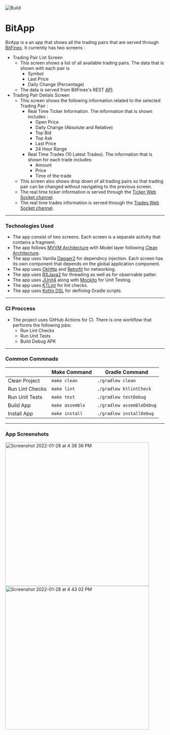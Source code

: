![Build](https://github.com/simararora7/BitApp/actions/workflows/android.yml/badge.svg)

# BitApp

BirApp is a an app that shows all the trading pairs that are served through [BitFinex](https://www.bitfinex.com). It currently has two screens :
- Trading Pair List Screen
    - This screen shows a list of all available trading pairs. The data that is shown with each pair is
        - Symbol
        - Last Price
        - Daily Change (Percentage)  
    - The data is served from BitFinex's REST [API](https://docs.bitfinex.com/reference#rest-public-tickers).
- Trading Pair Detials Screen
    - This screen shows the following information related to the selected Trading Pair :
        - Real Time Ticker Information. The information that is shown includes :
            - Open Price
            - Daily Change (Absolute and Relative)
            - Top Bid
            - Top Ask
            - Last Price
            - 24 Hour Range
        - Real Time Trades (10 Latest Trades). The information that is shown for each trade includes:
            - Amount
            - Price
            - Time of the trade
    - This screen also shows drop down of all trading pairs so that trading pair can be changed without navigating to the previous screen.
    - The real time ticker information is served through the [Ticker Web Socket channel](https://docs.bitfinex.com/reference#ws-public-ticker).
    - The real time trades information is served through the [Trades Web Socket channel](https://docs.bitfinex.com/reference#ws-public-trades).
---

### Technologies Used
- The app consist of two screens. Each screen is a separate activity that contains a fragment.
- The app follows [MVVM Architecture](https://blog.mindorks.com/mvvm-architecture-android-tutorial-for-beginners-step-by-step-guide) with Model layer following [Clean Architecture](https://medium.com/swlh/clean-architecture-in-android-a-beginner-approach-be0ce00d806b).
- The app uses Vanilla [Dagger2](https://dagger.dev) for dependncy injection. Each screen has its own component that depends on the global application component.
- The app uses [OkHttp](https://square.github.io/okhttp/) and [Retrofit](https://square.github.io/retrofit/) for networking.
- The app uses [RXJava2](https://github.com/ReactiveX/RxJava) for threading as well as for observable patter.
- The app uses [JUnit4](https://junit.org/junit4/) along with [Mockito](https://site.mockito.org) for Unit Testing.
- The app uses [KTLint](https://ktlint.github.io) for lint checks.
- The app uses [Kotlin DSL](https://docs.gradle.org/current/userguide/kotlin_dsl.html) for deifining Gradle scripts.

---

### CI Proccess
- The project uses GitHub Actions for CI. There is one workflow that performs the following jobs:
    - Run Lint Checks
    - Run Unit Tests
    - Build Debug APK

---

### Common Commnads
|                 | Make Command    | Gradle Command            |
| --------------- | --------------- | ------------------------- |
| Clean Project   | `make clean`    | `./gradlew clean`         |
| Run Lint Checks | `make lint`     | `./gradlew ktlintCheck`   |
| Run Unit Tests  | `make test`     | `./gradlew testDebug`     |
| Build App       | `make assemble` | `./gradlew assembleDebug` |
| Install App     | `make install`  | `./gradlew installDebug`  |

---

### App Screenshots

<img width="454" alt="Screenshot 2022-01-28 at 4 38 36 PM" src="https://user-images.githubusercontent.com/10595255/151537224-9031dc54-88a0-48f1-a060-e50e28fe0896.png">

<img width="454" alt="Screenshot 2022-01-28 at 4 43 02 PM" src="https://user-images.githubusercontent.com/10595255/151537358-9b4da2e6-f2c6-4e54-811e-331b855c8131.png">

